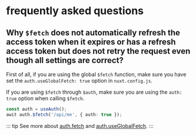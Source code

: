 # frequently asked questions

## Why `$fetch` does not automatically refresh the access token when it expires or has a refresh access token but does not retry the request even though all settings are correct?

First of all, if you are using the global `$fetch` function, make sure you have set the `auth.useGlobalFetch: true` option in `nuxt.config.js`.

If you are using `$fetch` through `$auth`, make sure you are using the `auth: true` option when calling `$fetch`.

```ts
const auth = useAuth();
awit auth.$fetch('/api/me', { auth: true });
```

::: tip
See more about [auth.fetch](/api/$auth#fetch) and [auth.useGlobalFetch](/api/options#useglobalfetch).
:::
